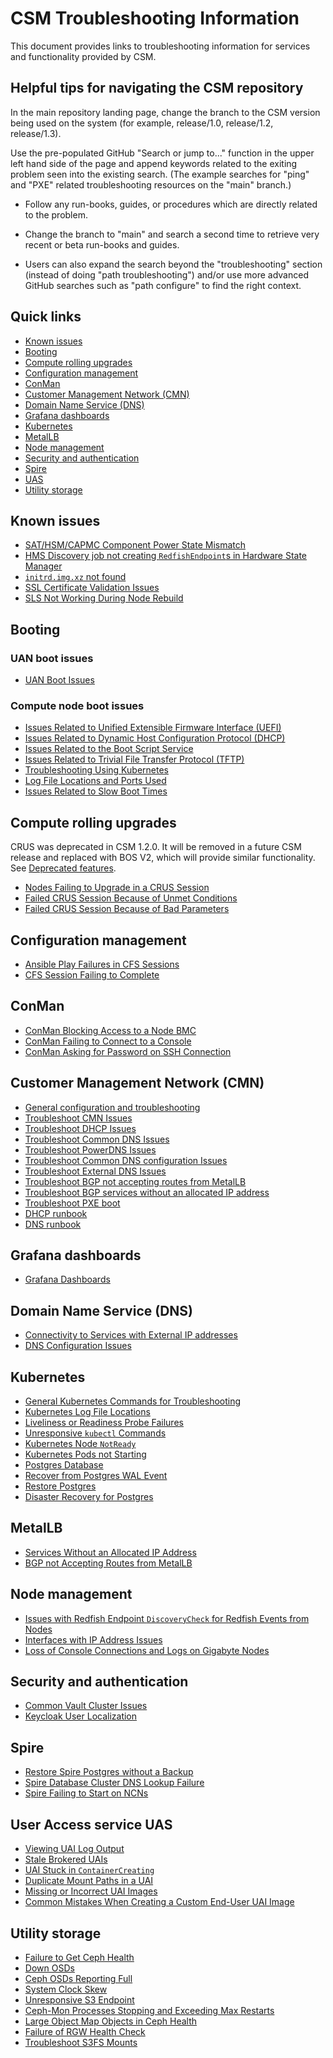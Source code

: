# CSM Troubleshooting Information

This document provides links to troubleshooting information for services and functionality provided by CSM.

## Helpful tips for navigating the CSM repository

In the main repository landing page, change the branch to the CSM version being used on the system (for example, release/1.0, release/1.2, release/1.3).

Use the pre-populated GitHub "Search or jump to..." function in the upper left hand side of the page and append keywords related
to the exiting problem seen into the existing search. (The example searches for "ping" and "PXE" related troubleshooting resources on the "main" branch.)

* Follow any run-books, guides, or procedures which are directly related to the problem.

* Change the branch to "main" and search a second time to retrieve very recent or beta run-books and guides.

* Users can also expand the search beyond the "troubleshooting" section (instead of doing "path troubleshooting") and/or use more advanced GitHub searches such as "path configure" to find the right context.

## Quick links

* [Known issues](#known-issues)
* [Booting](#booting)
* [Compute rolling upgrades](#compute-rolling-upgrades)
* [Configuration management](#configuration-management)
* [ConMan](#conman)
* [Customer Management Network (CMN)](#customer-management-network-cmn)
* [Domain Name Service (DNS)](#domain-name-service-dns)
* [Grafana dashboards](#grafana-dashboards)
* [Kubernetes](#kubernetes)
* [MetalLB](#metallb)
* [Node management](#node-management)
* [Security and authentication](#security-and-authentication)
* [Spire](#spire)
* [UAS](#user-access-service-uas)
* [Utility storage](#utility-storage)

## Known issues

* [SAT/HSM/CAPMC Component Power State Mismatch](known_issues/component_power_state_mismatch.md)
* [HMS Discovery job not creating `RedfishEndpoint`s in Hardware State Manager](known_issues/discovery_job_not_creating_redfish_endpoints.md)
* [`initrd.img.xz` not found](known_issues/initrd.img.zx_not_found.md)
* [SSL Certificate Validation Issues](known_issues/ssl_certificate_validation_issues.md)
* [SLS Not Working During Node Rebuild](known_issues/SLS_Not_Working_During_Node_Rebuild.md)

## Booting

### UAN boot issues

* [UAN Boot Issues](../operations/boot_orchestration/Troubleshoot_UAN_Boot_Issues.md)

### Compute node boot issues

* [Issues Related to Unified Extensible Firmware Interface (UEFI)](../operations/boot_orchestration/Troubleshoot_Compute_Node_Boot_Issues_Related_to_Unified_Extensible_Firmware_Interface_UEFI.md)
* [Issues Related to Dynamic Host Configuration Protocol (DHCP)](../operations/boot_orchestration/Troubleshoot_Compute_Node_Boot_Issues_Related_to_Dynamic_Host_Configuration_Protocol_DHCP.md)
* [Issues Related to the Boot Script Service](../operations/boot_orchestration/Troubleshoot_Compute_Node_Boot_Issues_Related_to_the_Boot_Script_Service_BSS.md)
* [Issues Related to Trivial File Transfer Protocol (TFTP)](../operations/boot_orchestration/Troubleshoot_Compute_Node_Boot_Issues_Related_to_Trivial_File_Transfer_Protocol_TFTP.md)
* [Troubleshooting Using Kubernetes](../operations/boot_orchestration/Troubleshoot_Compute_Node_Boot_Issues_Using_Kubernetes.md)
* [Log File Locations and Ports Used](../operations/boot_orchestration/Log_File_Locations_and_Ports_Used_in_Compute_Node_Boot_Troubleshooting.md)
* [Issues Related to Slow Boot Times](../operations/boot_orchestration/Troubleshoot_Compute_Node_Boot_Issues_Related_to_Slow_Boot_Times.md)

## Compute rolling upgrades

CRUS was deprecated in CSM 1.2.0. It will be removed in a future CSM release and replaced with BOS V2, which will provide similar functionality.
See [Deprecated features](../introduction/differences.md#deprecated-features).

* [Nodes Failing to Upgrade in a CRUS Session](../operations/compute_rolling_upgrades/Troubleshoot_Nodes_Failing_to_Upgrade_in_a_CRUS_Session.md)
* [Failed CRUS Session Because of Unmet Conditions](../operations/compute_rolling_upgrades/Troubleshoot_a_Failed_CRUS_Session_Due_to_Unmet_Conditions.md)
* [Failed CRUS Session Because of Bad Parameters](../operations/compute_rolling_upgrades/Troubleshoot_a_Failed_CRUS_Session_Due_to_Bad_Parameters.md)

## Configuration management

* [Ansible Play Failures in CFS Sessions](../operations/configuration_management/Troubleshoot_Ansible_Play_Failures_in_CFS_Sessions.md)
* [CFS Session Failing to Complete](../operations/configuration_management/Troubleshoot_CFS_Session_Failing_to_Complete.md)

## ConMan

* [ConMan Blocking Access to a Node BMC](../operations/conman/Troubleshoot_ConMan_Blocking_Access_to_a_Node_BMC.md)
* [ConMan Failing to Connect to a Console](../operations/conman/Troubleshoot_ConMan_Failing_to_Connect_to_a_Console.md)
* [ConMan Asking for Password on SSH Connection](../operations/conman/Troubleshoot_ConMan_Asking_for_Password_on_SSH_Connection.md)

## Customer Management Network (CMN)

* [General configuration and troubleshooting](../operations/network/management_network/README.md)
* [Troubleshoot CMN Issues](../operations/network/customer_accessible_networks/Troubleshoot_CMN_Issues.md)
* [Troubleshoot DHCP Issues](../operations/network/dhcp/Troubleshoot_DHCP_Issues.md)
* [Troubleshoot Common DNS Issues](../operations/network/dns/Troubleshoot_Common_DNS_Issues.md)
* [Troubleshoot PowerDNS Issues](../operations/network/dns/Troubleshoot_PowerDNS.md)
* [Troubleshoot Common DNS configuration Issues](../operations/network/external_dns/Troubleshoot_DNS_Configuration_Issues.md)
* [Troubleshoot External DNS Issues](../operations/network/external_dns/Troubleshoot_Systems_Not_Provisioned_with_External_IP_Addresses.md)
* [Troubleshoot BGP not accepting routes from MetalLB](../operations/network/metallb_bgp/Troubleshoot_BGP_not_Accepting_Routes_from_MetalLB.md)
* [Troubleshoot BGP services without an allocated IP address](../operations/network/metallb_bgp/Troubleshoot_Services_without_an_Allocated_IP_Address.md)
* [Troubleshoot PXE boot](../install/troubleshooting_pxe_boot.md)
* [DHCP runbook](dhcp_runbook.md)
* [DNS runbook](dns_runbook.md)

## Grafana dashboards

* [Grafana Dashboards](../operations/system_management_health/Troubleshoot_Grafana_Dashboard.md)

## Domain Name Service (DNS)

* [Connectivity to Services with External IP addresses](../operations/network/external_dns/Troubleshoot_Systems_Not_Provisioned_with_External_IP_Addresses.md)
* [DNS Configuration Issues](../operations/network/external_dns/Troubleshoot_DNS_Configuration_Issues.md)

## Kubernetes

* [General Kubernetes Commands for Troubleshooting](kubernetes/Kubernetes_Troubleshooting_Information.md)
* [Kubernetes Log File Locations](kubernetes/Kubernetes_Log_File_Locations.md)
* [Liveliness or Readiness Probe Failures](kubernetes/Troubleshoot_Liveliness_Readiness_Probe_Failures.md)
* [Unresponsive `kubectl` Commands](kubernetes/Troubleshoot_Unresponsive_kubectl_Commands.md)
* [Kubernetes Node `NotReady`](kubernetes/Troubleshoot_Kubernetes_Node_NotReady.md)
* [Kubernetes Pods not Starting](kubernetes/Troubleshoot_Kubernetes_Pods_Not_Starting.md)
* [Postgres Database](../operations/kubernetes/Troubleshoot_Postgres_Database.md)
* [Recover from Postgres WAL Event](../operations/kubernetes/Troubleshoot_Postgres_Database.md)
* [Restore Postgres](../operations/kubernetes/Restore_Postgres.md)
* [Disaster Recovery for Postgres](../operations/kubernetes/Disaster_Recovery_Postgres.md)

## MetalLB

* [Services Without an Allocated IP Address](../operations/network/metallb_bgp/Troubleshoot_Services_without_an_Allocated_IP_Address.md)
* [BGP not Accepting Routes from MetalLB](../operations/network/metallb_bgp/Troubleshoot_BGP_not_Accepting_Routes_from_MetalLB.md)

## Node management

* [Issues with Redfish Endpoint `DiscoveryCheck` for Redfish Events from Nodes](../operations/node_management/Troubleshoot_Issues_with_Redfish_Endpoint_Discovery.md)
* [Interfaces with IP Address Issues](../operations/node_management/Troubleshoot_Interfaces_with_IP_Address_Issues.md)
* [Loss of Console Connections and Logs on Gigabyte Nodes](../operations/node_management/Troubleshoot_Loss_of_Console_Connections_and_Logs_on_Gigabyte_Nodes.md)

## Security and authentication

* [Common Vault Cluster Issues](../operations/security_and_authentication/Troubleshoot_Common_Vault_Cluster_Issues.md)
* [Keycloak User Localization](../operations/security_and_authentication/Keycloak_User_Localization.md)

## Spire

* [Restore Spire Postgres without a Backup](../operations/spire/Restore_Spire_Postgres_without_a_Backup.md)
* [Spire Database Cluster DNS Lookup Failure](known_issues/spire_database_lookup_error.md)
* [Spire Failing to Start on NCNs](../operations/spire/Troubleshoot_Spire_Failing_to_Start_on_NCNs.md)

## User Access service UAS

* [Viewing UAI Log Output](../operations/UAS_user_and_admin_topics/Troubleshoot_UAIs_by_Viewing_Log_Output.md)
* [Stale Brokered UAIs](../operations/UAS_user_and_admin_topics/Troubleshoot_Stale_Brokered_UAIs.md)
* [UAI Stuck in `ContainerCreating`](../operations/UAS_user_and_admin_topics/Troubleshoot_UAI_Stuck_in_ContainerCreating.md)
* [Duplicate Mount Paths in a UAI](../operations/UAS_user_and_admin_topics/Troubleshoot_Duplicate_Mount_Paths_in_a_UAI.md)
* [Missing or Incorrect UAI Images](../operations/UAS_user_and_admin_topics/Troubleshoot_Missing_or_Incorrect_UAI_Images.md)
* [Common Mistakes When Creating a Custom End-User UAI Image](../operations/UAS_user_and_admin_topics/Troubleshoot_Common_Mistakes_when_Creating_a_Custom_End-User_UAI_Image.md)

## Utility storage

* [Failure to Get Ceph Health](../operations/utility_storage/Troubleshoot_Failure_to_Get_Ceph_Health.md)
* [Down OSDs](../operations/utility_storage/Troubleshoot_a_Down_OSD.md)
* [Ceph OSDs Reporting Full](../operations/utility_storage/Troubleshoot_Ceph_OSDs_Reporting_Full.md)
* [System Clock Skew](../operations/utility_storage/Troubleshoot_System_Clock_Skew.md)
* [Unresponsive S3 Endpoint](../operations/utility_storage/Troubleshoot_an_Unresponsive_S3_Endpoint.md)
* [Ceph-Mon Processes Stopping and Exceeding Max Restarts](../operations/utility_storage/Troubleshoot_Ceph-Mon_Processes_Stopping_and_Exceeding_Max_Restarts.md)
* [Large Object Map Objects in Ceph Health](../operations/utility_storage/Troubleshoot_Large_Object_Map_Objects_in_Ceph_Health.md)
* [Failure of RGW Health Check](../operations/utility_storage/Troubleshoot_RGW_Health_Check_Fail.md)
* [Troubleshoot S3FS Mounts](../operations/utility_storage/Troubleshoot_S3FS_Mounts.md)
